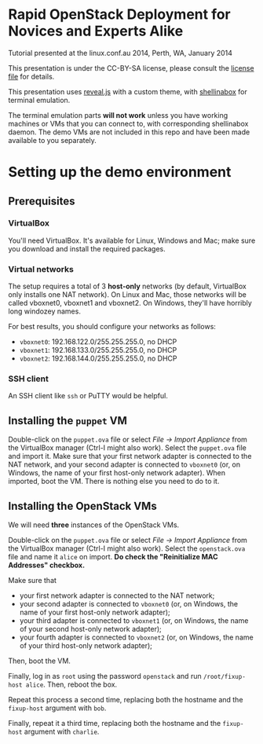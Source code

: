 # Rapid OpenStack Deployment for Novices and Experts Alike

Tutorial presented at the linux.conf.au 2014, Perth, WA, January 2014

This presentation is under the CC-BY-SA license, please consult the
[license file](LICENSE) for details.

This presentation uses
[reveal.js](https://github.com/hakimel/reveal.js/) with a custom
theme, with [shellinabox](http://code.google.com/p/shellinabox/) for
terminal emulation.

The terminal emulation parts **will not work** unless you have working
machines or VMs that you can connect to, with corresponding
shellinabox daemon. The demo VMs are not included in this repo and
have been made available to you separately.

# Setting up the demo environment

## Prerequisites

### VirtualBox

You'll need VirtualBox. It's available for Linux, Windows and Mac;
make sure you download and install the required packages.

### Virtual networks

The setup requires a total of 3 **host-only** networks (by default,
VirtualBox only installs one NAT network). On Linux and Mac, those
networks will be called vboxnet0, vboxnet1 and vboxnet2. On Windows,
they'll have horribly long windozey names.

For best results, you should configure your networks as follows:

* `vboxnet0`: 192.168.122.0/255.255.255.0, no DHCP
* `vboxnet1`: 192.168.133.0/255.255.255.0, no DHCP
* `vboxnet2`: 192.168.144.0/255.255.255.0, no DHCP

### SSH client

An SSH client like `ssh` or PuTTY would be helpful.

## Installing the `puppet` VM

Double-click on the `puppet.ova` file or select 
*File -> Import Appliance* from the VirtualBox manager (Ctrl-I might
also work). Select the `puppet.ova` file and import it. Make sure that
your first network adapter is connected to the NAT network, and your
second adapter is connected to `vboxnet0` (or, on Windows, the name of
your first host-only network adapter). When imported, boot the
VM. There is nothing else you need to do to it.

## Installing the OpenStack VMs

We will need **three** instances of the OpenStack VMs.

Double-click on the `puppet.ova` file or select 
*File -> Import Appliance* from the VirtualBox manager (Ctrl-I might
also work). Select the `openstack.ova` file and name it `alice` on
import. **Do check the "Reinitialize MAC Addresses" checkbox.**

Make sure that

* your first network adapter is connected to the NAT network;
* your second adapter is connected to `vboxnet0` (or, on Windows, the name of
your first host-only network adapter);
* your third adapter is connected to `vboxnet1` (or, on Windows, the name of
your second host-only network adapter);
* your fourth adapter is connected to `vboxnet2` (or, on Windows, the name of
your third host-only network adapter);

Then, boot the VM.

Finally, log in as `root` using the password `openstack` and run
`/root/fixup-host alice`. Then, reboot the box.

Repeat this process a second time, replacing both the hostname and the
`fixup-host` argument with `bob`.

Finally, repeat it a third time, replacing both the hostname and the
`fixup-host` argument with `charlie`.
